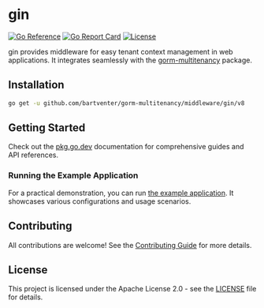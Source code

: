 # gin

[![Go Reference](https://pkg.go.dev/badge/github.com/bartventer/gorm-multitenancy/middleware/gin.svg)](https://pkg.go.dev/github.com/bartventer/gorm-multitenancy/middleware/gin/v8)
[![Go Report Card](https://goreportcard.com/badge/github.com/bartventer/gorm-multitenancy/middleware/gin/v8)](https://goreportcard.com/report/github.com/bartventer/gorm-multitenancy/middleware/gin/v8)
[![License](https://img.shields.io/github/license/bartventer/gorm-multitenancy.svg)](../../LICENSE)

gin provides middleware for easy tenant context management in web applications. It integrates seamlessly with the [gorm-multitenancy](../../README.md) package.

## Installation

```bash
go get -u github.com/bartventer/gorm-multitenancy/middleware/gin/v8
```

## Getting Started

Check out the [pkg.go.dev](https://pkg.go.dev/github.com/bartventer/gorm-multitenancy/middleware/gin/v8) documentation for comprehensive guides and API references.

### Running the Example Application

For a practical demonstration, you can run [the example application](../../examples/README.md). It showcases various configurations and usage scenarios.

## Contributing

All contributions are welcome! See the [Contributing Guide](../../CONTRIBUTING.md) for more details.

## License

This project is licensed under the Apache License 2.0 - see the [LICENSE](../../LICENSE) file for details.